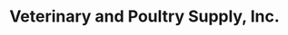 ---
title: "Veterinary and Poultry Supply, Inc."
url: /goshen/veterinary-and-poultry-supply-inc/
shop: Allgemein
---